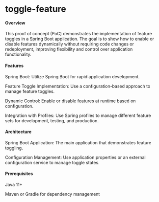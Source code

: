 # toggle-feature

#### **Overview**

This proof of concept (PoC) demonstrates the implementation of feature toggles in a Spring Boot application. The goal is to show how to enable or disable features dynamically without requiring code changes or redeployment, improving flexibility and control over application functionality.

#### **Features**

Spring Boot: Utilize Spring Boot for rapid application development.

Feature Toggle Implementation: Use a configuration-based approach to manage feature toggles.

Dynamic Control: Enable or disable features at runtime based on configuration.

Integration with Profiles: Use Spring profiles to manage different feature sets for development, testing, and production.

#### **Architecture**

Spring Boot Application: The main application that demonstrates feature toggling.

Configuration Management: Use application properties or an external configuration service to manage toggle states.

#### **Prerequisites**

Java 11+

Maven or Gradle for dependency management